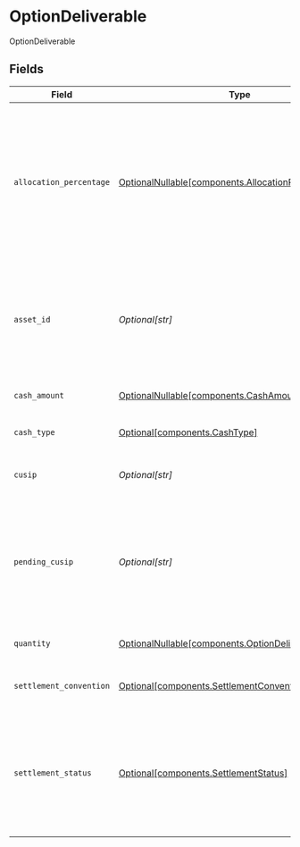 # OptionDeliverable

OptionDeliverable


## Fields

| Field                                                                                                                                                              | Type                                                                                                                                                               | Required                                                                                                                                                           | Description                                                                                                                                                        | Example                                                                                                                                                            |
| ------------------------------------------------------------------------------------------------------------------------------------------------------------------ | ------------------------------------------------------------------------------------------------------------------------------------------------------------------ | ------------------------------------------------------------------------------------------------------------------------------------------------------------------ | ------------------------------------------------------------------------------------------------------------------------------------------------------------------ | ------------------------------------------------------------------------------------------------------------------------------------------------------------------ |
| `allocation_percentage`                                                                                                                                            | [OptionalNullable[components.AllocationPercentage]](../../models/components/allocationpercentage.md)                                                               | :heavy_minus_sign:                                                                                                                                                 | The percentage used to determine the proportion of the deliverable asset(s) or cash assigned to each option contract in a settlement or corporate action scenario. | {<br/>"value": "100"<br/>}                                                                                                                                         |
| `asset_id`                                                                                                                                                         | *Optional[str]*                                                                                                                                                    | :heavy_minus_sign:                                                                                                                                                 | The Ascend asset id associated with this deliverable, populated when we are able to find an asset with a matching cusip in the US                                  | 12345                                                                                                                                                              |
| `cash_amount`                                                                                                                                                      | [OptionalNullable[components.CashAmount]](../../models/components/cashamount.md)                                                                                   | :heavy_minus_sign:                                                                                                                                                 | The cash amount of the deliverable                                                                                                                                 | {<br/>"value": "0"<br/>}                                                                                                                                           |
| `cash_type`                                                                                                                                                        | [Optional[components.CashType]](../../models/components/cashtype.md)                                                                                               | :heavy_minus_sign:                                                                                                                                                 | The cash type of the deliverable                                                                                                                                   | CASH_TYPE_UNSPECIFIED                                                                                                                                              |
| `cusip`                                                                                                                                                            | *Optional[str]*                                                                                                                                                    | :heavy_minus_sign:                                                                                                                                                 | The cusip of the deliverable, if provided by OCC                                                                                                                   | 3.78331e+07                                                                                                                                                        |
| `pending_cusip`                                                                                                                                                    | *Optional[str]*                                                                                                                                                    | :heavy_minus_sign:                                                                                                                                                 | When a deliverable is pending a NameChange or SymbolChange, the pending_cusip field may be populated with the new cusip                                            | 3.7833101e+07                                                                                                                                                      |
| `quantity`                                                                                                                                                         | [OptionalNullable[components.OptionDeliverableQuantity]](../../models/components/optiondeliverablequantity.md)                                                     | :heavy_minus_sign:                                                                                                                                                 | The quantity of the deliverable                                                                                                                                    | {<br/>"value": "100"<br/>}                                                                                                                                         |
| `settlement_convention`                                                                                                                                            | [Optional[components.SettlementConvention]](../../models/components/settlementconvention.md)                                                                       | :heavy_minus_sign:                                                                                                                                                 | Specifies the timeline for settling a transaction                                                                                                                  | T_PLUS_1                                                                                                                                                           |
| `settlement_status`                                                                                                                                                | [Optional[components.SettlementStatus]](../../models/components/settlementstatus.md)                                                                               | :heavy_minus_sign:                                                                                                                                                 | Indicates the current status of the settlement process for the deliverable asset(s) tied to an option, such as regular settlement or delayed.                      | REGULAR                                                                                                                                                            |